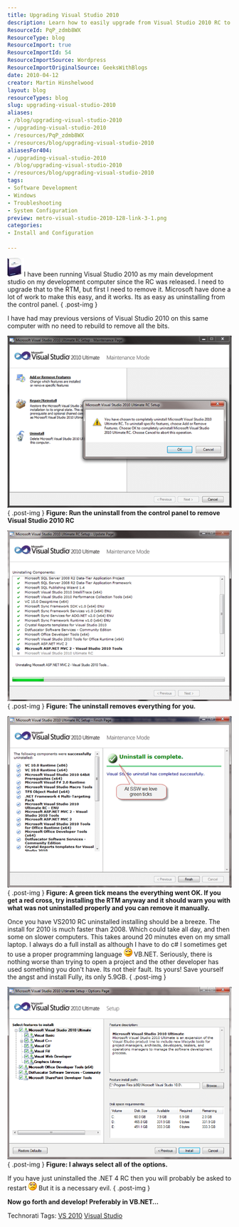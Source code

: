 ```yaml
---
title: Upgrading Visual Studio 2010
description: Learn how to easily upgrade from Visual Studio 2010 RC to RTM with step-by-step instructions and tips for a smooth installation process. Start coding today!
ResourceId: PqP_zdmb8WX
ResourceType: blog
ResourceImport: true
ResourceImportId: 54
ResourceImportSource: Wordpress
ResourceImportOriginalSource: GeeksWithBlogs
date: 2010-04-12
creator: Martin Hinshelwood
layout: blog
resourceTypes: blog
slug: upgrading-visual-studio-2010
aliases:
- /blog/upgrading-visual-studio-2010
- /upgrading-visual-studio-2010
- /resources/PqP_zdmb8WX
- /resources/blog/upgrading-visual-studio-2010
aliasesFor404:
- /upgrading-visual-studio-2010
- /blog/upgrading-visual-studio-2010
- /resources/blog/upgrading-visual-studio-2010
tags:
- Software Development
- Windows
- Troubleshooting
- System Configuration
preview: metro-visual-studio-2010-128-link-3-1.png
categories:
- Install and Configuration

---
```

![vs2010_ultimate_web](images/UpgradingVisualStudio2010_D9B8-vs2010_ultimate_web_-8-6.jpg)I have been running Visual Studio 2010 as my main development studio on my development computer since the RC was released. I need to upgrade that to the RTM, but first I need to remove it. Microsoft have done a lot of work to make this easy, and it works. Its as easy as uninstalling from the control panel.
{ .post-img }

I have had may previous versions of Visual Studio 2010 on this same computer with no need to rebuild to remove all the bits.

![image](images/UpgradingVisualStudio2010_D9B8-image_-6-4.png)  
{ .post-img }
**Figure: Run the uninstall from the control panel to remove Visual Studio 2010 RC**

![image](images/UpgradingVisualStudio2010_D9B8-image_-7-5.png)  
{ .post-img }
**Figure: The uninstall removes everything for you.**

![image](images/UpgradingVisualStudio2010_D9B8-image_-4-2.png)  
{ .post-img }
**Figure: A green tick means the everything went OK. If you get a red cross, try installing the RTM anyway and it should warn you with what was not uninstalled properly and you can remove it manually.**

Once you have VS2010 RC uninstalled installing should be a breeze. The install for 2010 is much faster than 2008. Which could take all day, and then some on slower computers. This takes around 20 minutes even on my small laptop. I always do a full install as although I have to do c# I sometimes get to use a proper programming language ![Smile](images/UpgradingVisualStudio2010_D9B8-wlEmoticon-smile_2-2-8.png) VB.NET. Seriously, there is nothing worse than trying to open a project and the other developer has used something you don't have. Its not their fault. Its yours! Save yourself the angst and install Fully, its only 5.9GB.
{ .post-img }

![image](images/UpgradingVisualStudio2010_D9B8-image_-5-3.png)  
{ .post-img }
**Figure: I always select all of the options.**

If you have just uninstalled the .NET 4 RC then you will probably be asked to restart ![Sad](images/UpgradingVisualStudio2010_D9B8-wlEmoticon-sad_2-1-7.png) But it is a necessary evil.
{ .post-img }

**Now go forth and develop! Preferably in VB.NET…**

Technorati Tags: [VS 2010](http://technorati.com/tags/VS+2010) [Visual Studio](http://technorati.com/tags/Visual+Studio)
